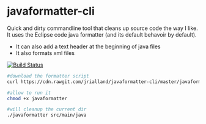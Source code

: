 # javaformatter-cli
Quick and dirty commandline tool that cleans up source code the way I like.
It uses the  Eclipse code java formatter (and its default behavoir by default).
- It can also add a text header at the beginning of java files
- It also formats xml files

[![Build Status](https://travis-ci.org/jrialland/javaformatter-cli.svg)](https://travis-ci.org/jrialland/javaformatter-cli)



```sh
#download the formatter script
curl https://cdn.rawgit.com/jrialland/javaformatter-cli/master/javaformatter.sh > javaformatter

#allow to run it
chmod +x javaformatter

#will cleanup the current dir
./javaformatter src/main/java
```
